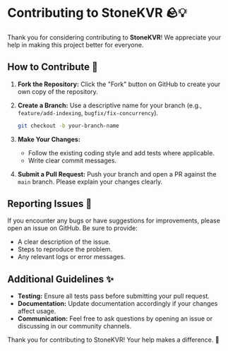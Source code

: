 # Contributing to StoneKVR 🪨💡

Thank you for considering contributing to **StoneKVR**! We appreciate your help in making this project better for everyone.

## How to Contribute 🚀

1. **Fork the Repository:**
   Click the "Fork" button on GitHub to create your own copy of the repository.

2. **Create a Branch:**
   Use a descriptive name for your branch (e.g., `feature/add-indexing`, `bugfix/fix-concurrency`).

   ```bash
   git checkout -b your-branch-name
   ```  

3. **Make Your Changes:**
   - Follow the existing coding style and add tests where applicable.
   - Write clear commit messages.

4. **Submit a Pull Request:**
   Push your branch and open a PR against the `main` branch. Please explain your changes clearly.

## Reporting Issues 🐞

If you encounter any bugs or have suggestions for improvements, please open an issue on GitHub. Be sure to provide:  

- A clear description of the issue.
- Steps to reproduce the problem.
- Any relevant logs or error messages.

## Additional Guidelines ✨

- **Testing:** Ensure all tests pass before submitting your pull request.
- **Documentation:** Update documentation accordingly if your changes affect usage.
- **Communication:** Feel free to ask questions by opening an issue or discussing in our community channels.

Thank you for contributing to StoneKVR! Your help makes a difference. 🙏
